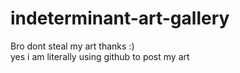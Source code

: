 # indeterminant-art-gallery
Bro dont steal my art thanks :) </br>
yes i am literally using github to post my art
